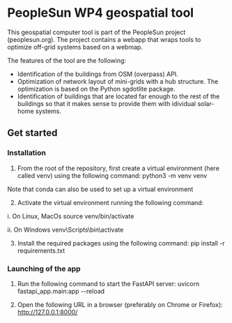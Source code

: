 # PeopleSun WP4 geospatial tool

This geospatial computer tool is part of the PeopleSun project (peoplesun.org).
The project contains a webapp that wraps tools to optimize off-grid systems based on a webmap.

The features of the tool are the following:

- Identification of the buildings from OSM (overpass) API.
- Optimization of network layout of mini-grids with a hub structure. The optimization is based on the Python sgdotlite package.
- Identification of buildings that are located far enough to the rest of the buildings so that it makes sense to provide them with idividual solar-home systems.


## Get started

### Installation

1. From the root of the repository, first create a virtual environment (here called venv) using the following command:
   python3 -m venv venv

Note that conda can also be used to set up a virtual environment

2. Activate the virtual environment running the following command:

i. On Linux, MacOs
source venv/bin/activate

ii. On Windows
venv\Scripts\bin\activate

3. Install the required packages using the following command:
   pip install -r requirements.txt

### Launching of the app

1. Run the following command to start the FastAPI server:
   uvicorn fastapi_app.main:app --reload

2. Open the following URL in a browser (preferably on Chrome or Firefox):
   http://127.0.0.1:8000/
